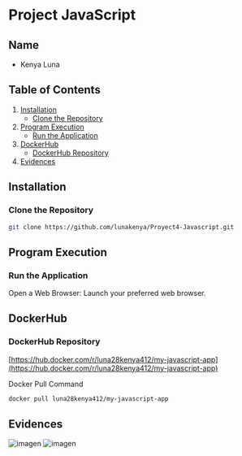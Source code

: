 # Project JavaScript

## Name

- Kenya Luna

## Table of Contents

1. [Installation](#installation)
   - [Clone the Repository](#clone-the-repository)
2. [Program Execution](#program-execution)
   - [Run the Application](#run-the-application)
3. [DockerHub](#dockerhub)
   - [DockerHub Repository](#dockerhub-repository)
4. [Evidences](#evidences)

## Installation
### Clone the Repository

```sh
git clone https://github.com/lunakenya/Proyect4-Javascript.git
```

## Program Execution
### Run the Application

Open a Web Browser: Launch your preferred web browser.


## DockerHub
### DockerHub Repository

[https://hub.docker.com/r/luna28kenya412/my-javascript-app](https://hub.docker.com/r/luna28kenya412/my-javascript-app)

Docker Pull Command
```sh
docker pull luna28kenya412/my-javascript-app
```

## Evidences
![imagen](https://github.com/user-attachments/assets/0682e58e-b96b-40e1-a6ff-d4f808cae234)
![imagen](https://github.com/user-attachments/assets/c19e06cb-f44f-4532-bed1-44f64c0e5f6e)


